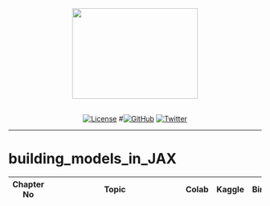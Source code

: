 <div align='center'>

<img src='static/combined_logo.png' width="250" height=180>
<br><br>

[![License](https://img.shields.io/badge/license-MIT-brightgreen)](https://github.com/AakashKumarNain/TF_JAX_tutorials/blob/main/LICENSE)
#[![GitHub](https://img.shields.io/github/stars/AakashKumarNain/TF_JAX_tutorials?color=yellowgreen&logo=github)](https://github.com/AakashKumarNain/TF_JAX_tutorials)
[![Twitter](https://img.shields.io/twitter/follow/A_K_Nain?style=social)](https://twitter.com/A_K_Nain)

---
</div>

# building_models_in_JAX


| Chapter No   | <div style="width:250px">Topic</div> | Colab | Kaggle | Binder | GitHub |
| ------------ | -----------------------------------  | ----- | ------ | ------ | ------ |

